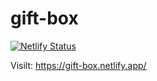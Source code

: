 # gift-box

[![Netlify Status](https://api.netlify.com/api/v1/badges/4636c31c-5ada-434c-9ec2-d6b61868fbe3/deploy-status)](https://app.netlify.com/sites/gift-box/deploys)

Visilt: <a href="https://gift-box.netlify.app/">https://gift-box.netlify.app/<a/>
